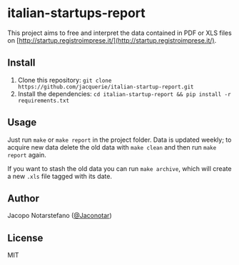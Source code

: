 # italian-startups-report #

This project aims to free and interpret the data contained in PDF or XLS files
on [http://startup.registroimprese.it/](http://startup.registroimprese.it/).

## Install ##

1. Clone this repository: `git clone https://github.com/jacquerie/italian-startup-report.git`
2. Install the dependencies: `cd italian-startup-report && pip install -r requirements.txt`

## Usage ##

Just run `make` or `make report` in the project folder. Data is updated weekly; to
acquire new data delete the old data with `make clean` and then run `make report`
again.

If you want to stash the old data you can run `make archive`, which will create a
new `.xls` file tagged with its date.

## Author ##

Jacopo Notarstefano ([@Jaconotar](https://twitter.com/Jaconotar))

## License ##

MIT

